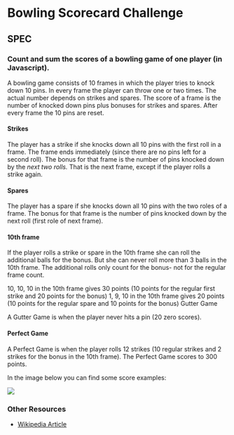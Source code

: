 # Bowling Scorecard Challenge

## SPEC 

### Count and sum the scores of a bowling game of one player (in Javascript).

A bowling game consists of 10 frames in which the player tries to knock down 10 pins. In every frame the player can throw one or two times. The actual number depends on strikes and spares. The score of a frame is the number of knocked down pins plus bonuses for strikes and spares. After every frame the 10 pins are reset.

#### Strikes
The player has a strike if she knocks down all 10 pins with the first roll in a frame. The frame ends immediately (since there are no pins left for a second roll). The bonus for that frame is the number of pins knocked down by the _next two rolls._ That is the next frame, except if the player rolls a strike again.

#### Spares

The player has a spare if she knocks down all 10 pins with the two roles of a frame. The bonus for that frame is the number of pins knocked down by the next roll (first role of next frame).

#### 10th frame

If the player rolls a strike or spare in the 10th frame she can roll the additional balls for the bonus. But she can never roll more than 3 balls in the 10th frame. The additional rolls only count for the bonus- not for the regular frame count.

10, 10, 10 in the 10th frame gives 30 points (10 points for the regular first strike and 20 points for the bonus)
1, 9, 10 in the 10th frame gives 20 points (10 points for the regular spare and 10 points for the bonus)
Gutter Game

A Gutter Game is when the player never hits a pin (20 zero scores).

#### Perfect Game

A Perfect Game is when the player rolls 12 strikes (10 regular strikes and 2 strikes for the bonus in the 10th frame). The Perfect Game scores to 300 points.


In the image below you can find some score examples:

![](https://raw.githubusercontent.com/makersacademy/course/master/challenges/images/BowlingChallenge.png?token=AH9p1ePjBJEeylGVD8DPz4JyHPXETRYIks5Uy1OTwA%3D%3D)

### Other Resources
* [Wikipedia Article](http://en.wikipedia.org/wiki/Ten-pin_bowling)
